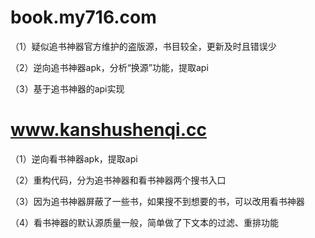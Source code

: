 # book.my716.com

（1）疑似追书神器官方维护的盗版源，书目较全，更新及时且错误少

（2）逆向追书神器apk，分析“换源”功能，提取api

（3）基于追书神器的api实现

# www.kanshushenqi.cc

（1）逆向看书神器apk，提取api

（2）重构代码，分为追书神器和看书神器两个搜书入口

（3）因为追书神器屏蔽了一些书，如果搜不到想要的书，可以改用看书神器

（4）看书神器的默认源质量一般，简单做了下文本的过滤、重排功能

